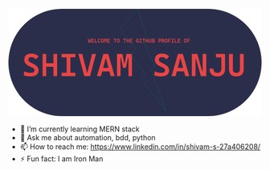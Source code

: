 ![banner](./display.png)

- 🌱 I’m currently learning MERN stack
- 💬 Ask me about automation, bdd, python
- 📫 How to reach me: https://www.linkedin.com/in/shivam-s-27a406208/
- ⚡ Fun fact: I am Iron Man
